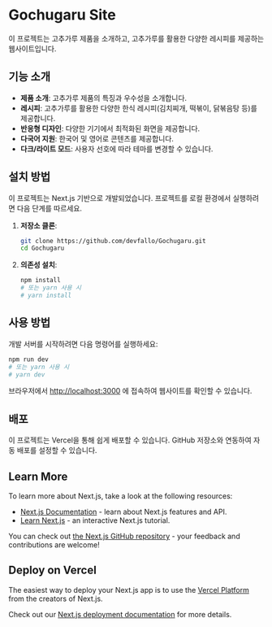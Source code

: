 # Gochugaru Site

이 프로젝트는 고추가루 제품을 소개하고, 고추가루를 활용한 다양한 레시피를 제공하는 웹사이트입니다.

## 기능 소개

- **제품 소개**: 고추가루 제품의 특징과 우수성을 소개합니다.
- **레시피**: 고추가루를 활용한 다양한 한식 레시피(김치찌개, 떡볶이, 닭볶음탕 등)를 제공합니다.
- **반응형 디자인**: 다양한 기기에서 최적화된 화면을 제공합니다.
- **다국어 지원**: 한국어 및 영어로 콘텐츠를 제공합니다.
- **다크/라이트 모드**: 사용자 선호에 따라 테마를 변경할 수 있습니다.

## 설치 방법

이 프로젝트는 Next.js 기반으로 개발되었습니다. 프로젝트를 로컬 환경에서 실행하려면 다음 단계를 따르세요.

1.  **저장소 클론**:
    ```bash
    git clone https://github.com/devfallo/Gochugaru.git
    cd Gochugaru
    ```

2.  **의존성 설치**:
    ```bash
    npm install
    # 또는 yarn 사용 시
    # yarn install
    ```

## 사용 방법

개발 서버를 시작하려면 다음 명령어를 실행하세요:

```bash
npm run dev
# 또는 yarn 사용 시
# yarn dev
```

브라우저에서 [http://localhost:3000](http://localhost:3000) 에 접속하여 웹사이트를 확인할 수 있습니다.

## 배포

이 프로젝트는 Vercel을 통해 쉽게 배포할 수 있습니다. GitHub 저장소와 연동하여 자동 배포를 설정할 수 있습니다.

## Learn More

To learn more about Next.js, take a look at the following resources:

- [Next.js Documentation](https://nextjs.org/docs) - learn about Next.js features and API.
- [Learn Next.js](https://nextjs.org/learn) - an interactive Next.js tutorial.

You can check out [the Next.js GitHub repository](https://github.com/vercel/next.js) - your feedback and contributions are welcome!

## Deploy on Vercel

The easiest way to deploy your Next.js app is to use the [Vercel Platform](https://vercel.com/new?utm_medium=default-template&filter=next.js&utm_source=create-next-app&utm_campaign=create-next-app-readme) from the creators of Next.js.

Check out our [Next.js deployment documentation](https://nextjs.org/docs/app/building-your-application/deploying) for more details.